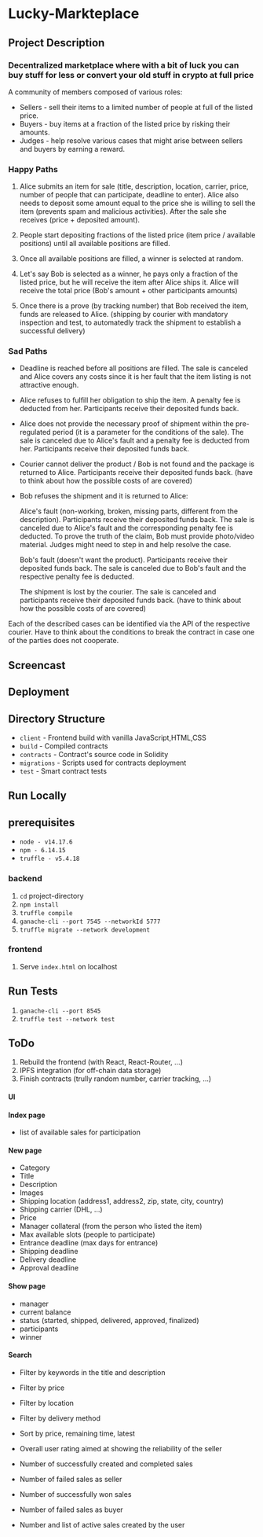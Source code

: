 # Lucky-Markteplace

## Project Description
### Decentralized marketplace where with a bit of luck you can buy stuff for less or convert your old stuff in crypto at full price
A community of members composed of various roles:
- Sellers - sell their items to a limited number of people at full of the listed price.
- Buyers - buy items at a fraction of the listed price by risking their amounts.
- Judges - help resolve various cases that might arise between sellers and buyers by earning a reward. 
### Happy Paths
1. Alice submits an item for sale (title, description, location, carrier, price, number of people that can participate, deadline to enter). Alice also needs to deposit some amount equal to the price she is willing to sell the item (prevents spam and malicious activities). After the sale she receives (price + deposited amount).

2. People start depositing fractions of the listed price (item price / available positions) until all available positions are filled.

3. Once all available positions are filled, a winner is selected at random.

4. Let's say Bob is selected as a winner, he pays only a fraction of the listed price, but he will receive the item after Alice ships it. Alice will receive the total price (Bob's amount + other participants amounts)

5. Once there is a prove (by tracking number) that Bob received the item, funds are released to Alice. (shipping by courier with mandatory inspection and test, to automatedly track the shipment to establish a successful delivery)

### Sad Paths
 - Deadline is reached before all positions are filled. The sale is canceled and Alice covers any costs since it is her fault that the item listing is not attractive enough.

- Alice refuses to fulfill her obligation to ship the item. A penalty fee is deducted from her. Participants receive their deposited funds back.

- Alice does not provide the necessary proof of shipment within the pre-regulated period (it is a parameter for the conditions of the sale). The sale is canceled due to Alice's fault and a penalty fee is deducted from her. Participants receive their deposited funds back.

- Courier cannot deliver the product / Bob is not found and the package is returned to Alice. Participants receive their deposited funds back. (have to think about how the possible costs of are covered)

- Bob refuses the shipment and it is returned to Alice:

  Alice's fault (non-working, broken, missing parts, different from the description). Participants receive their deposited funds back. The sale is canceled due to Alice's fault and the corresponding penalty fee is deducted. To prove the truth of the claim, Bob must provide photo/video material. Judges might need to step in and help resolve the case.

  Bob's fault (doesn't want the product). Participants receive their deposited funds back. The sale is canceled due to Bob's fault and the respective penalty fee is deducted.

  The shipment is lost by the courier. The sale is canceled and participants receive their deposited funds back. (have to think about how the possible costs of are covered)

Each of the described cases can be identified via the API of the respective courier. Have to think about the conditions to break the contract in case one of the parties does not cooperate.

## Screencast
## Deployment

## Directory Structure
- `client` - Frontend build with vanilla JavaScript,HTML,CSS
- `build` - Compiled contracts
- `contracts` - Contract's source code in Solidity
- `migrations` - Scripts used for contracts deployment
- `test` - Smart contract tests

## Run Locally
## prerequisites
- `node - v14.17.6`
- `npm - 6.14.15`
- `truffle - v5.4.18`
### backend
1. `cd` project-directory
2. `npm install`
3. `truffle compile`
4. `ganache-cli --port 7545 --networkId 5777`
5. `truffle migrate --network development`
### frontend
1. Serve `index.html` on localhost
## Run Tests
1. `ganache-cli --port 8545`
2. `truffle test --network test`








## ToDo
1. Rebuild the frontend (with React, React-Router, ...)
2. IPFS integration (for off-chain data storage)
2. Finish contracts (trully random number, carrier tracking, ...)

#### UI
#### Index page
- list of available sales for participation
#### New page
- Category
- Title
- Description
- Images
- Shipping location (address1, address2, zip, state, city, country)
- Shipping carrier (DHL, ...)
- Price
- Manager collateral (from the person who listed the item)
- Max available slots (people to participate)
- Entrance deadline (max days for entrance)
- Shipping deadline
- Delivery deadline
- Approval deadline

#### Show page
- manager
- current balance
- status (started, shipped, delivered, approved, finalized)
- participants
- winner

#### Search
- Filter by keywords in the title and description
- Filter by price
- Filter by location
- Filter by delivery method
- Sort by price, remaining time, latest


- Overall user rating aimed at showing the reliability of the seller
- Number of successfully created and completed sales
- Number of failed sales as seller
- Number of successfully won sales
- Number of failed sales as buyer
- Number and list of active sales created by the user